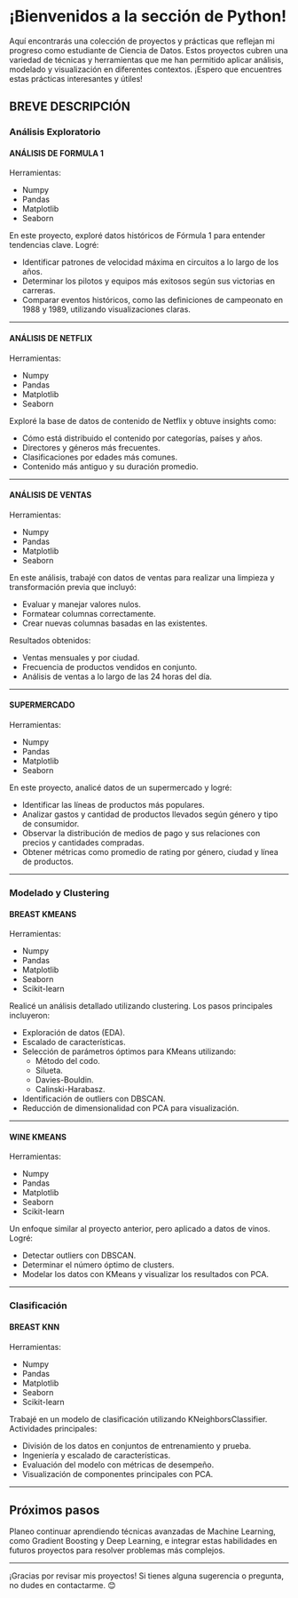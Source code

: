 # ¡Bienvenidos a la sección de Python!
Aquí encontrarás una colección de proyectos y prácticas que reflejan mi progreso como estudiante de Ciencia de Datos. Estos proyectos cubren una variedad de técnicas y herramientas que me han permitido aplicar análisis, modelado y visualización en diferentes contextos. ¡Espero que encuentres estas prácticas interesantes y útiles!

## BREVE DESCRIPCIÓN

### Análisis Exploratorio

#### ANÁLISIS DE FORMULA 1
Herramientas:
- Numpy
- Pandas
- Matplotlib
- Seaborn

En este proyecto, exploré datos históricos de Fórmula 1 para entender tendencias clave. Logré:
- Identificar patrones de velocidad máxima en circuitos a lo largo de los años.
- Determinar los pilotos y equipos más exitosos según sus victorias en carreras.
- Comparar eventos históricos, como las definiciones de campeonato en 1988 y 1989, utilizando visualizaciones claras.

---

#### ANÁLISIS DE NETFLIX
Herramientas:
- Numpy
- Pandas
- Matplotlib
- Seaborn

Exploré la base de datos de contenido de Netflix y obtuve insights como:
- Cómo está distribuido el contenido por categorías, países y años.
- Directores y géneros más frecuentes.
- Clasificaciones por edades más comunes.
- Contenido más antiguo y su duración promedio.

---

#### ANÁLISIS DE VENTAS
Herramientas:
- Numpy
- Pandas
- Matplotlib
- Seaborn

En este análisis, trabajé con datos de ventas para realizar una limpieza y transformación previa que incluyó:
- Evaluar y manejar valores nulos.
- Formatear columnas correctamente.
- Crear nuevas columnas basadas en las existentes.

Resultados obtenidos:
- Ventas mensuales y por ciudad.
- Frecuencia de productos vendidos en conjunto.
- Análisis de ventas a lo largo de las 24 horas del día.

---

#### SUPERMERCADO
Herramientas:
- Numpy
- Pandas
- Matplotlib
- Seaborn

En este proyecto, analicé datos de un supermercado y logré:
- Identificar las líneas de productos más populares.
- Analizar gastos y cantidad de productos llevados según género y tipo de consumidor.
- Observar la distribución de medios de pago y sus relaciones con precios y cantidades compradas.
- Obtener métricas como promedio de rating por género, ciudad y línea de productos.

---

### Modelado y Clustering

#### BREAST KMEANS
Herramientas:
- Numpy
- Pandas
- Matplotlib
- Seaborn
- Scikit-learn

Realicé un análisis detallado utilizando clustering. Los pasos principales incluyeron:
- Exploración de datos (EDA).
- Escalado de características.
- Selección de parámetros óptimos para KMeans utilizando:
  - Método del codo.
  - Silueta.
  - Davies-Bouldin.
  - Calinski-Harabasz.
- Identificación de outliers con DBSCAN.
- Reducción de dimensionalidad con PCA para visualización.

---

#### WINE KMEANS
Herramientas:
- Numpy
- Pandas
- Matplotlib
- Seaborn
- Scikit-learn

Un enfoque similar al proyecto anterior, pero aplicado a datos de vinos. Logré:
- Detectar outliers con DBSCAN.
- Determinar el número óptimo de clusters.
- Modelar los datos con KMeans y visualizar los resultados con PCA.

---

### Clasificación

#### BREAST KNN
Herramientas:
- Numpy
- Pandas
- Matplotlib
- Seaborn
- Scikit-learn

Trabajé en un modelo de clasificación utilizando KNeighborsClassifier. Actividades principales:
- División de los datos en conjuntos de entrenamiento y prueba.
- Ingeniería y escalado de características.
- Evaluación del modelo con métricas de desempeño.
- Visualización de componentes principales con PCA.

---

## Próximos pasos
Planeo continuar aprendiendo técnicas avanzadas de Machine Learning, como Gradient Boosting y Deep Learning, e integrar estas habilidades en futuros proyectos para resolver problemas más complejos.

---

¡Gracias por revisar mis proyectos! Si tienes alguna sugerencia o pregunta, no dudes en contactarme. 😊
